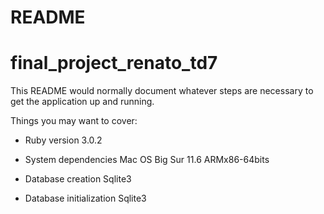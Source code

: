 # README

# final_project_renato_td7

This README would normally document whatever steps are necessary to get the
application up and running.

Things you may want to cover:

* Ruby version 3.0.2

* System dependencies Mac OS Big Sur 11.6 ARMx86-64bits

* Database creation Sqlite3

* Database initialization Sqlite3

